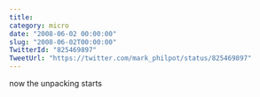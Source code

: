 ```yaml
---
title: 
category: micro
date: "2008-06-02 00:00:00"
slug: "2008-06-02T00:00:00"
TwitterId: "825469897"
TweetUrl: "https://twitter.com/mark_philpot/status/825469897"
---
```


now the unpacking starts
